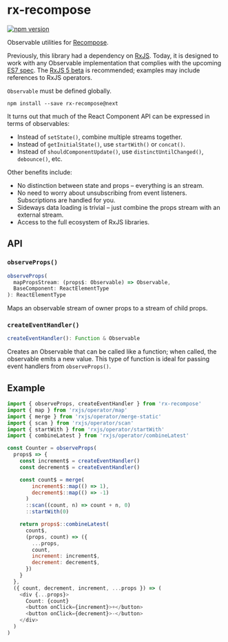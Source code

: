 rx-recompose
============

[![npm version](https://img.shields.io/npm/v/recompose-relay.svg?style=flat-square)](https://www.npmjs.com/package/rx-recompose)

Observable utilities for [Recompose](https://github.com/acdlite/recompose).

Previously, this library had a dependency on [RxJS](https://github.com/Reactive-Extensions/RxJS). Today, it is designed to work with any Observable implementation that complies with the upcoming [ES7 spec](https://github.com/zenparsing/es-observable). The [RxJS 5 beta](https://github.com/ReactiveX/RxJS) is recommended; examples may include references to RxJS operators.

`Observable` must be defined globally.

```
npm install --save rx-recompose@next
```

It turns out that much of the React Component API can be expressed in terms of observables:

- Instead of `setState()`, combine multiple streams together.
- Instead of `getInitialState()`, use `startWith()` or `concat()`.
- Instead of `shouldComponentUpdate()`, use `distinctUntilChanged()`, `debounce()`, etc.

Other benefits include:

- No distinction between state and props – everything is an stream.
- No need to worry about unsubscribing from event listeners. Subscriptions are handled for you.
- Sideways data loading is trivial – just combine the props stream with an external stream.
- Access to the full ecosystem of RxJS libraries.

## API

### `observeProps()`

```js
observeProps(
  mapPropsStream: (props$: Observable) => Observable,
  BaseComponent: ReactElementType
): ReactElementType
```

Maps an observable stream of owner props to a stream of child props.

### `createEventHandler()`

```js
createEventHandler(): Function & Observable
```

Creates an Observable that can be called like a function; when called, the observable emits a new value. This type of function is ideal for passing event handlers from `observeProps()`.

## Example

```js
import { observeProps, createEventHandler } from 'rx-recompose'
import { map } from 'rxjs/operator/map'
import { merge } from 'rxjs/operator/merge-static'
import { scan } from 'rxjs/operator/scan'
import { startWith } from 'rxjs/operator/startWith'
import { combineLatest } from 'rxjs/operator/combineLatest'

const Counter = observeProps(
  props$ => {
    const increment$ = createEventHandler()
    const decrement$ = createEventHandler()

    const count$ = merge(
        increment$::map(() => 1),
        decrement$::map(() => -1)
      )
      ::scan((count, n) => count + n, 0)
      ::startWith(0)

    return props$::combineLatest(
      count$,
      (props, count) => ({
        ...props,
        count,
        increment: increment$,
        decrement: decrement$,
      })
    }
  },
  ({ count, decrement, increment, ...props }) => (
    <div {...props}>
      Count: {count}
      <button onClick={increment}>+</button>
      <button onClick={decrement}>-</button>
    </div>
  )
)
```
